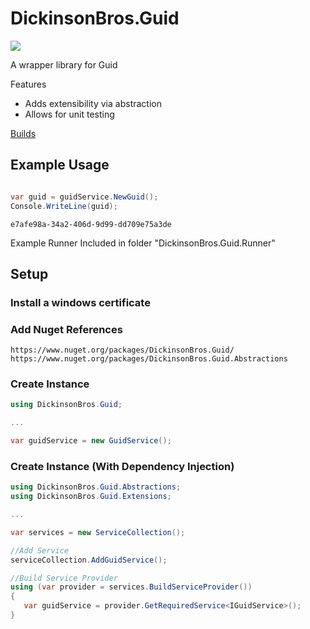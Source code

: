 # DickinsonBros.Guid
<a href="https://www.nuget.org/packages/DickinsonBros.Guid/">
    <img src="https://img.shields.io/nuget/v/DickinsonBros.Guid">
</a>

A wrapper library for Guid

Features

* Adds extensibility via abstraction
* Allows for unit testing

<a href="https://dev.azure.com/marksamdickinson/DickinsonBros/_build?definitionScope=%5CDickinsonBros.Guid">Builds</a>

<h2>Example Usage</h2>

```C#

var guid = guidService.NewGuid();
Console.WriteLine(guid);

```

    e7afe98a-34a2-406d-9d99-dd709e75a3de

Example Runner Included in folder "DickinsonBros.Guid.Runner"

<h2>Setup</h2>

<h3>Install a windows certificate</h3>

<h3>Add Nuget References</h3>

    https://www.nuget.org/packages/DickinsonBros.Guid/
    https://www.nuget.org/packages/DickinsonBros.Guid.Abstractions

<h3>Create Instance</h3>

```C#    
using DickinsonBros.Guid;

...

var guidService = new GuidService();
```

<h3>Create Instance (With Dependency Injection)</h3>

```C#        
using DickinsonBros.Guid.Abstractions;
using DickinsonBros.Guid.Extensions;

...  

var services = new ServiceCollection();   

//Add Service
serviceCollection.AddGuidService();

//Build Service Provider 
using (var provider = services.BuildServiceProvider())
{
   var guidService = provider.GetRequiredService<IGuidService>();
}
```    
